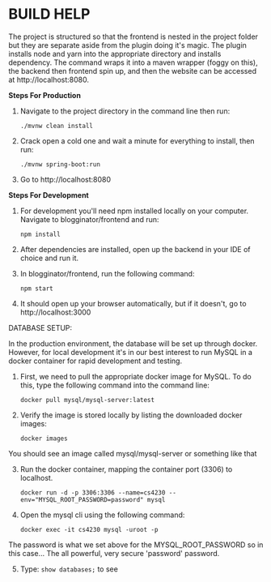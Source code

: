 # BUILD HELP #

The project is structured so that the frontend is nested 
in the project folder but they are separate aside from the 
plugin doing it's magic. The plugin installs node and yarn 
into the appropriate directory and installs dependency. The 
command wraps it into a maven wrapper (foggy on this), the 
backend then frontend spin up, and then the website can be 
accessed at http://localhost:8080. 

**Steps For Production**

1. Navigate to the project directory in the command line then run: 

    `./mvnw clean install`
    
2. Crack open a cold one and wait a minute for everything to install, then run:

    `./mvnw spring-boot:run`
    
3. Go to http://localhost:8080

**Steps For Development**

1. For development you'll need npm installed locally on your computer. 
Navigate to blogginator/frontend and run: 
    
    `npm install`

2. After dependencies are installed, open up the backend in 
your IDE of choice and run it. 

3. In blogginator/frontend, run the following command: 

    `npm start`
    
4. It should open up your browser automatically, but if it doesn't, 
go to http://localhost:3000

DATABASE SETUP:

In the production environment, the database will be set up through docker.
However, for local development it's in our best interest to run MySQL in a 
docker container for rapid development and testing. 

1. First, we need to pull the appropriate docker image for MySQL. To do this, 
type the following command into the command line:

    `docker pull mysql/mysql-server:latest`
    
2. Verify the image is stored locally by listing the downloaded docker images: 

    `docker images`
    
You should see an image called mysql/mysql-server or something like that

3. Run the docker container, mapping the container port (3306) to localhost. 

    `docker run -d -p 3306:3306 --name=cs4230 --env="MYSQL_ROOT_PASSWORD=password" mysql`

4. Open the mysql cli using the following command:

    `docker exec -it cs4230 mysql -uroot -p`

The password is what we set above for the MYSQL_ROOT_PASSWORD so in this case... 
The all powerful, very secure 'password' password.

5. Type: `show databases;` to see    

